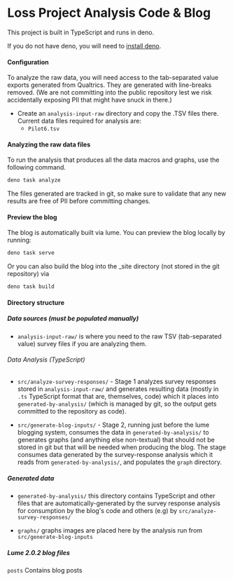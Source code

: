 # Loss Project Analysis Code & Blog

This project is built in TypeScript and runs in deno.

If you do not have deno, you will need to [install deno](https://docs.deno.com/runtime/manual/getting_started/installation).

#### Configuration

To analyze the raw data, you will need access to the tab-separated value exports generated from Qualtrics. They are generated with line-breaks removed. (We are not committing into the public repository lest we risk accidentally exposing PII that might have snuck in there.)

 - Create an `analysis-input-raw` directory and copy the .TSV files there. Current data files required for analysis are:
    - `Pilot6.tsv`

#### Analyzing the raw data files
To run the analysis that produces all the data macros and graphs, use the following command.

```bash
deno task analyze
```

The files generated are tracked in git, so make sure to validate that any new results are free of PII before committing changes.

#### Preview the blog

The blog is automatically built via lume. You can preview the blog locally by running:

```bash
deno task serve
```

Or you can also build the blog into the _site directory (not stored in the git repository) via

```bash
deno task build
```

#### Directory structure

##### Data sources (must be populated manually)
 - `analysis-input-raw/` is where you need to the raw TSV (tab-separated value) survey files if you are analyzing them.

###### Data Analysis (TypeScript)

 - `src/analyze-survey-responses/` - Stage 1 analyzes survey responses stored in `analysis-input-raw/` and generates resulting data (mostly in `.ts` TypeScript format that are, themselves, code) which it places into `generated-by-analysis/` (which is managed by git, so the output gets committed to the repository as code).

 - `src/generate-blog-inputs/` - Stage 2, running just before the lume blogging system, consumes the data in `generated-by-analysis/` to generates graphs (and anything else non-textual) that should not be stored in git but that will be needed when producing the blog. The stage consumes data generated by the survey-response analysis which it reads from `generated-by-analysis/`, and populates the `graph` directory.

##### Generated data
 - `generated-by-analysis/` this directory contains TypeScript and other files that are automatically-generated by the survey response analysis for consumption by the blog's code and others (e.g) by `src/analyze-survey-responses/`
 
 - `graphs/` graphs images are placed here by the analysis run from `src/generate-blog-inputs`

##### Lume 2.0.2 blog files

`posts` Contains blog posts